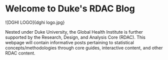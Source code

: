 # Welcome to Duke's RDAC Blog

![DGHI LOGO]{dghi logo.jpg}

Nested under Duke University, the Global Health Institute is further supported by the Research, Design, and Analysis Core (RDAC).
This webpage will contain informative posts pertaining to statistical concepts/methodologies through core guides, interactive content, and other RDAC content. 
